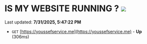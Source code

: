 # IS MY WEBSITE RUNNING ? [![](https://img.shields.io/static/v1?label=Sponsor&message=%E2%9D%A4&logo=GitHub&color=%23fe8e86)](https://github.com/sponsors/Youssef-Lehmam)

Last updated: **7/31/2025, 5:47:22 PM**

- `GET` [https://youssefservice.me](https://youssefservice.me) - **Up** (306ms)
